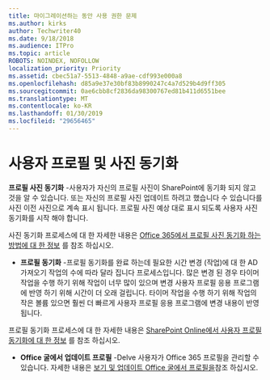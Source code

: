 ```yaml
---
title: 마이그레이션하는 동안 사용 권한 문제
ms.author: kirks
author: Techwriter40
ms.date: 9/18/2018
ms.audience: ITPro
ms.topic: article
ROBOTS: NOINDEX, NOFOLLOW
localization_priority: Priority
ms.assetid: cbec51a7-5513-4848-a9ae-cdf993e000a8
ms.openlocfilehash: d85a9e37e30bf83b8990247c4a7d529b4d9ff305
ms.sourcegitcommit: 0ae6cbb8cf2836da98300767ed81b411d6551bee
ms.translationtype: MT
ms.contentlocale: ko-KR
ms.lasthandoff: 01/30/2019
ms.locfileid: "29656465"
---
```

# <a name="user-profile-and-photo-synchronization"></a>사용자 프로필 및 사진 동기화

 **프로필 사진 동기화** -사용자가 자신의 프로필 사진이 SharePoint에 동기화 되지 않고 것을 알 수 있습니다. 또는 자신의 프로필 사진 업데이트 하려고 했습니다 수 있습니다를 사진 이전 사진으로 계속 표시 됩니다. 프로필 사진 예상 대로 표시 되도록 사용자 사진 동기화를 시작 해야 합니다. 
  
사진 동기화 프로세스에 대 한 자세한 내용은 [Office 365에서 프로필 사진 동기화 하는 방법에 대 한 정보](https://go.microsoft.com/fwlink/?linkid=2022634) 를 참조 하십시오.
  
- **프로필 동기화** -프로필 동기화를 완료 하는데 필요한 시간 변경 (작업)에 대 한 AD 가져오기 작업의 수에 따라 달라 집니다 프로세스입니다. 많은 변경 된 경우 타이머 작업을 수행 하기 위해 작업이 너무 많이 있으며 변경 사용자 프로필 응용 프로그램에 반영 하기 위해 시간이 더 오래 걸립니다. 타이머 작업을 수행 하기 위해 작업의 작은 볼륨 있으면 훨씬 더 빠르게 사용자 프로필 응용 프로그램에 변경 내용이 반영 됩니다. 
  
프로필 동기화 프로세스에 대 한 자세한 내용은 [SharePoint Online에서 사용자 프로필 동기화에 대 한 정보](https://go.microsoft.com/fwlink/?linkid=2022639) 를 참조 하십시오.
    
- **Office 굴에서 업데이트 프로필** -Delve 사용자가 Office 365 프로필을 관리할 수 있습니다. 자세한 내용은 [보기 및 업데이트 Office 굴에서 프로필을](https://support.office.com/article/View-and-update-your-profile-in-Office-Delve-4e84343b-eedf-45a1-aeb9-8627ccca14ba)참조 하십시오.
    

